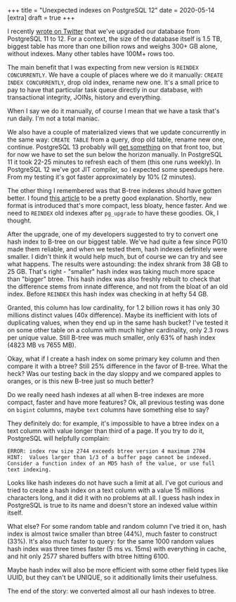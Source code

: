 +++
title = "Unexpected indexes on PostgreSQL 12"
date = 2020-05-14
[extra]
draft = true
+++

I recently [wrote on
Twitter](https://twitter.com/murkt/status/1258049654601719808) that we've
upgraded our database from PostgreSQL 11 to 12. For a context, the size of the
database itself is 1.5 TB, biggest table has more than one billion rows and
weighs 300+ GB alone, without indexes. Many other tables have 100M+ rows too.

The main benefit that I was expecting from new version is `REINDEX
CONCURRENTLY`. We have a couple of places where we do it manually: `CREATE
INDEX CONCURRENTLY`, drop old index, rename new one. It's a small price to pay
to have that particular task queue directly in our database, with transactional
integrity, JOINs, history and everything.

When I say we do it manually, of course I mean that we have a task that's run
daily. I'm not a total maniac.

We also have a couple of materialized views that we update concurrently in the
same way: `CREATE TABLE` from a query, drop old table, rename new one,
continue. PostgreSQL 13 probably will [get
something](https://commitfest.postgresql.org/27/2138/) on that front too, but
for now we have to set the sun below the horizon manually. In PostgreSQL 11 it
took 22-25 minutes to refresh each of them (this one runs weekly). In PostgreSQL
12 we've got JIT compiler, so I expected some speedups here. From my testing
it's got faster approximately by 10% (2 minutes).

The other thing I remembered was that B-tree indexes should have gotten
better. I found [this
article](https://www.cybertec-postgresql.com/en/b-tree-index-improvements-in-postgresql-v12/)
to be a pretty good explanation. Shortly, new format is introduced that's more
compact, less bloaty, hence faster. And we need to `REINDEX` old indexes after
`pg_upgrade` to have these goodies. Ok, I thought.

After the upgrade, one of my developers suggested to try to convert one hash
index to B-tree on our biggest table. We've had quite a few since PG10 made them
reliable, and when we tested them, hash indexes definitely were smaller. I
didn't think it would help much, but of course we can try and see what
happens. The results were astounding: the index shrank from 38 GB to 25
GB. That's right - "smaller" hash index was taking much more space than "bigger"
btree. This hash index was also freshly rebuilt to check that the difference
stems from innate difference, and not from the bloat of an old index. Before
`REINDEX` this hash index was checking in at hefty 54 GB.

Granted, this column has low cardinality, for 1.2 billion rows it has only 30
millions distinct values (40x difference). Maybe its inefficient with lots of
duplicating values, when they end up in the same hash bucket? I've tested it on
some other table on a column with much higher cardinality, only 2.3 rows per
unique value. Still B-tree was much smaller, only 63% of hash index (4823 MB vs
7655 MB).

Okay, what if I create a hash index on some primary key column and then compare it
with a btree? Still 25% difference in the favor of B-tree. What the heck? Was
our testing back in the day sloppy and we compared apples to oranges, or is this
new B-tree just so much better?

Do we really need hash indexes at all when B-tree indexes are more compact,
faster and have more features? Ok, all previous testing was done on `bigint`
columns, maybe `text` columns have something else to say?

They definitely do: for example, it's impossible to have a btree index on a text
column with value longer than third of a page. If you try to do it, PostgreSQL
will helpfully complain:

```
ERROR: index row size 2744 exceeds btree version 4 maximum 2704
HINT:  Values larger than 1/3 of a buffer page cannot be indexed.
Consider a function index of an MD5 hash of the value, or use full text indexing.
```

Looks like hash indexes do not have such a limit at all. I've got curious and
tried to create a hash index on a text column with a value 15 millions
characters long, and it did it with no problems at all. I guess hash index in
PostgreSQL is true to its name and doesn't store an indexed value within itself.

What else? For some random table and random column I've tried it on, hash index
is almost twice smaller than btree (44%), much faster to construct (33%). It's
also much faster to query: for the same 1000 random values hash index was three
times faster (5 ms vs. 15ms) with everything in cache, and hit only 2577 shared
buffers with btree hitting 6100.

Maybe hash index will also be more efficient with some other field types like
UUID, but they can't be UNIQUE, so it additionally limits their usefulness.

The end of the story: we converted almost all our hash indexes to btree.
